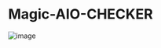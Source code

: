 # Magic-AIO-CHECKER

![image](https://user-images.githubusercontent.com/112959633/190863541-8f2737c3-17bd-4e90-86d9-95790fbd130f.png)
